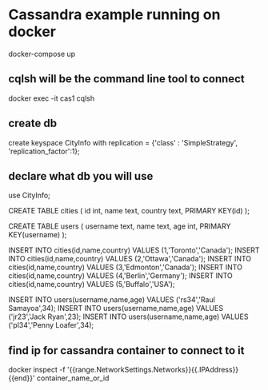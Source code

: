 # Cassandra example running on docker

docker-compose up

## cqlsh will be the command line tool to connect
docker exec -it cas1 cqlsh

## create db
create keyspace CityInfo with replication = {'class' : 'SimpleStrategy', 'replication_factor':1};

## declare what db you will use
use CityInfo;

CREATE TABLE cities (
 id int,
 name text,
 country text,
 PRIMARY KEY(id)
);

CREATE TABLE users (
 username text,
 name text,
 age int,
 PRIMARY KEY(username)
);

INSERT INTO cities(id,name,country) VALUES (1,'Toronto','Canada');
INSERT INTO cities(id,name,country) VALUES (2,'Ottawa','Canada');
INSERT INTO cities(id,name,country) VALUES (3,'Edmonton','Canada');
INSERT INTO cities(id,name,country) VALUES (4,'Berlin','Germany');
INSERT INTO cities(id,name,country) VALUES (5,'Buffalo','USA');

INSERT INTO users(username,name,age) VALUES ('rs34','Raul Samayoa',34);
INSERT INTO users(username,name,age) VALUES ('jr23','Jack Ryan',23);
INSERT INTO users(username,name,age) VALUES ('pl34','Penny Loafer',34);

## find ip for cassandra container to connect to it
docker inspect -f '{{range.NetworkSettings.Networks}}{{.IPAddress}}{{end}}' container_name_or_id


